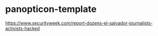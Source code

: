 # panopticon-template

https://www.securityweek.com/report-dozens-el-salvador-journalists-activists-hacked

